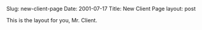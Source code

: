 Slug: new-client-page
Date: 2001-07-17
Title: New Client Page
layout: post

This is the layout for you, Mr. Client.
